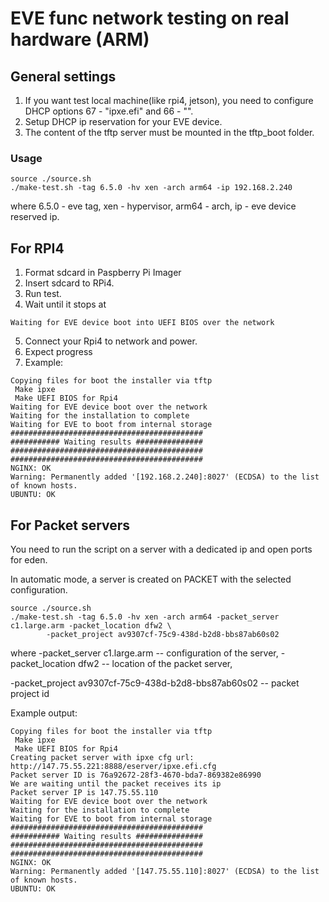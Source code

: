 # EVE func network testing on real hardware (ARM)

## General settings
1. If you want test local machine(like rpi4, jetson), you need to configure DHCP options 67 - "ipxe.efi" and 66 - "<your local tftp server ip>".
2. Setup DHCP ip reservation for your EVE device.
3. The content of the tftp server must be mounted in the tftp_boot folder.

### Usage
```
source ./source.sh
./make-test.sh -tag 6.5.0 -hv xen -arch arm64 -ip 192.168.2.240
```
where 6.5.0 - eve tag, xen - hypervisor, arm64 - arch, ip - eve device reserved ip.
          
## For RPI4
1. Format sdcard in Paspberry Pi Imager
2. Insert sdcard to RPi4.
3. Run test.
4. Wait until it stops at 
```
Waiting for EVE device boot into UEFI BIOS over the network
```
5. Connect your Rpi4 to network and power.
6. Expect progress
7. Example:
```
Copying files for boot the installer via tftp
 Make ipxe
 Make UEFI BIOS for Rpi4
Waiting for EVE device boot over the network
Waiting for the installation to complete
Waiting for EVE to boot from internal storage
###########################################
########### Waiting results ###############
###########################################
###########################################
NGINX: OK
Warning: Permanently added '[192.168.2.240]:8027' (ECDSA) to the list of known hosts.
UBUNTU: OK
```
## For Packet servers
You need to run the script on a server with a dedicated ip and open ports for eden.

In automatic mode, a server is created on PACKET with the selected configuration.
```
source ./source.sh
./make-test.sh -tag 6.5.0 -hv xen -arch arm64 -packet_server c1.large.arm -packet_location dfw2 \
        -packet_project av9307cf-75c9-438d-b2d8-bbs87ab60s02
```
where -packet_server c1.large.arm -- configuration of the server, -packet_location dfw2 -- location of the packet server, 

-packet_project av9307cf-75c9-438d-b2d8-bbs87ab60s02 -- packet project id

Example output:
```
Copying files for boot the installer via tftp
 Make ipxe
 Make UEFI BIOS for Rpi4
Creating packet server with ipxe cfg url: http://147.75.55.221:8888/eserver/ipxe.efi.cfg
Packet server ID is 76a92672-28f3-4670-bda7-869382e86990
We are waiting until the packet receives its ip
Packet server IP is 147.75.55.110
Waiting for EVE device boot over the network
Waiting for the installation to complete
Waiting for EVE to boot from internal storage
###########################################
########### Waiting results ###############
###########################################
###########################################
NGINX: OK
Warning: Permanently added '[147.75.55.110]:8027' (ECDSA) to the list of known hosts.
UBUNTU: OK
```
